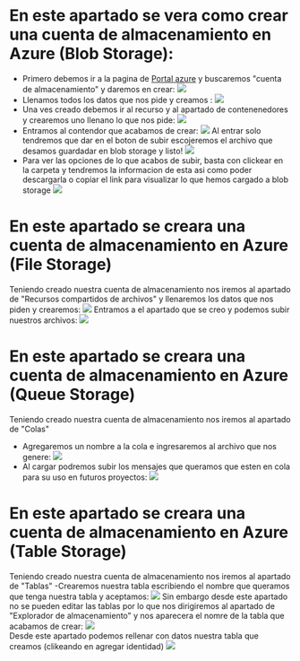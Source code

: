# En este apartado se vera como crear una cuenta de almacenamiento en Azure (Blob Storage):
- Primero debemos ir a la pagina de [Portal azure](https://portal.azure.com/#home) y buscaremos "cuenta de almacenamiento" y daremos en crear:
![](Crear.png)
- Llenamos todos los datos que nos pide y creamos :
![](formulario.png)
- Una ves creado debemos ir al recurso y al apartado de contenenedores y crearemos uno llenano lo que nos pide:
![](contenedor.png)
- Entramos al contendor que acabamos de crear:
![](entrada.png)
Al entrar solo tendremos que dar en el boton de subir escojeremos el archivo que desamos guardadar en blob storage y listo!
![](Subir.png)
- Para ver las opciones de lo que acabos de subir, basta con clickear en la carpeta y tendremos la informacion de esta asi como poder descargarla o copiar el link para visualizar lo que hemos cargado a blob storage 
![](Visualizar.png)

# En este apartado se creara una cuenta de almacenamiento en Azure (File Storage)

Teniendo creado nuestra cuenta de almacenamiento nos iremos al apartado de "Recursos compartidos de archivos" y llenaremos los datos que nos piden y crearemos:
![](file.png)
Entramos a el apartado que se creo y podemos subir nuestros archivos:
![](filestorage.png)

# En este apartado se creara una cuenta de almacenamiento en Azure (Queue Storage)

Teniendo creado nuestra cuenta de almacenamiento nos iremos al apartado de "Colas" 
- Agregaremos un nombre a la cola e ingresaremos al archivo que nos genere:
![](cola.png)
- Al cargar podremos subir los mensajes que queramos que esten en cola para su uso en futuros proyectos:
![](crearcola.png)

# En este apartado se creara una cuenta de almacenamiento en Azure (Table Storage)

Teniendo creado nuestra cuenta de almacenamiento nos iremos al apartado de "Tablas"
-Crearemos nuestra tabla escribiendo el nombre que queramos que tenga nuestra tabla y aceptamos:
![](tabla.png)
Sin embargo desde este apartado no se pueden editar las tablas por lo que nos dirigiremos al apartado de "Explorador de almacenamiento" y nos aparecera el nomre de la tabla que acabamos de crear:
![](editar.png)  
Desde este apartado podemos rellenar con datos nuestra tabla que creamos (clikeando en agregar identidad)
![](identidad.png)
